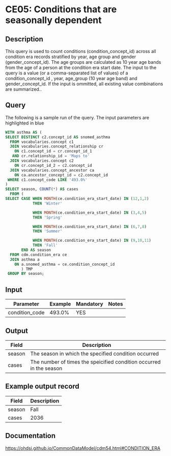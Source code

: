 <!---
Group:condition era
Name:CE05 Conditions that are seasonally dependent
Author: Alberto Labarga
CDM Version: 5.4
-->

# CE05: Conditions that are seasonally dependent

## Description
This query is used to count conditions (condition_concept_id) across all condition era records stratified by year, age group and gender (gender_concept_id). The age groups are calculated as 10 year age bands from the age of a person at the condition era start date. The input to the query is a value (or a comma-separated list of values) of a condition_concept_id , year, age_group (10 year age band) and gender_concept_id. If the input is ommitted, all existing value combinations are summarized..

## Query
The following is a sample run of the query. The input parameters are highlighted in blue

```sql
WITH asthma AS (
SELECT DISTINCT c2.concept_id AS snomed_asthma
  FROM vocabularies.concept c1
  JOIN vocabularies.concept_relationship cr
    ON c1.concept_id = cr.concept_id_1
   AND cr.relationship_id = 'Maps to'
  JOIN vocabularies.concept c2
    ON cr.concept_id_2 = c2.concept_id
  JOIN vocabularies.concept_ancestor ca
    ON ca.ancestor_concept_id = c2.concept_id   
 WHERE c1.concept_code LIKE '493.0%'
)
SELECT season, COUNT(*) AS cases
  FROM (
SELECT CASE WHEN MONTH(ce.condition_era_start_date) IN (12,1,2)
            THEN 'Winter'

	        WHEN MONTH(ce.condition_era_start_date) IN (3,4,5)
            THEN 'Spring'

	        WHEN MONTH(ce.condition_era_start_date) IN (6,7,8)
            THEN 'Summer'

	        WHEN MONTH(ce.condition_era_start_date) IN (9,10,11)
            THEN 'Fall'
       END AS season
  FROM cdm.condition_era ce
  JOIN asthma a
    ON a.snomed_asthma = ce.condition_concept_id
       ) TMP
 GROUP BY season;
```
## Input

|  Parameter |  Example |  Mandatory |  Notes |
| --- | --- | --- | --- |
| condition_code | 493.0%  |  YES |   |

## Output

|  Field |  Description |
| --- | --- |
| season | The season in which the specified condition occurred |
| cases | The number of times the speicified condition occurred in the season |

## Example output record

|  Field |  Description |
| --- | --- |
| season | Fall |
| cases | 2036 |

## Documentation
https://ohdsi.github.io/CommonDataModel/cdm54.html#CONDITION_ERA
